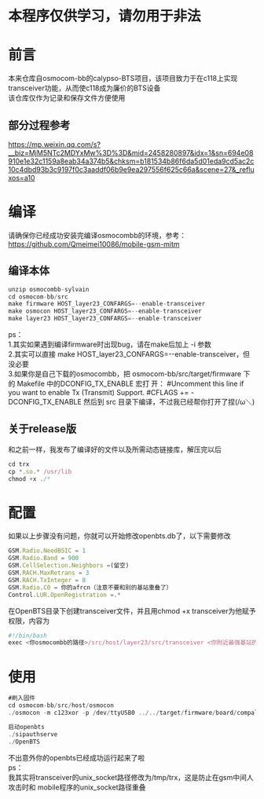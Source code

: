 # 本程序仅供学习，请勿用于非法
# 前言
本来仓库自osmocom-bb的calypso-BTS项目，该项目致力于在c118上实现transceiver功能，从而使c118成为廉价的BTS设备  
该仓库仅作为记录和保存文件方便使用  
## 部分过程参考
https://mp.weixin.qq.com/s?__biz=MjM5NTc2MDYxMw%3D%3D&mid=2458280897&idx=1&sn=694e08910e1e32c1159a8eab34a374b5&chksm=b181534b86f6da5d01eda9cd5ac2c10c4dbd93b3c9197f0c3aaddf06b9e9ea297556f625c66a&scene=27&_refluxos=a10
# 编译
请确保你已经成功安装完编译osmocombb的环境，参考：https://github.com/Qmeimei10086/mobile-gsm-mitm  
## 编译本体
```javascript
unzip osmocombb-sylvain
cd osmocom-bb/src
make firmware HOST_layer23_CONFARGS=--enable-transceiver
make osmocon HOST_layer23_CONFARGS=--enable-transceiver
make layer23 HOST_layer23_CONFARGS=--enable-transceiver
```
ps：  
1.其实如果遇到编译firmware时出现bug，请在make后加上 -i 参数  
2.其实可以直接 make HOST_layer23_CONFARGS=--enable-transceiver，但没必要  
3.如果你是自己下载的osmocombb，把 osmocom-bb/src/target/firmware 下的 Makefile 中的DCONFIG_TX_ENABLE 宏打
开： 
#Uncomment this line if you want to enable Tx (Transmit) Support.
#CFLAGS += -DCONFIG_TX_ENABLE
然后到 src 目录下编译，不过我已经帮你打开了捏(/ω＼)  
## 关于release版
和之前一样，我发布了编译好的文件以及所需动态链接库，解压完以后
```javascript
cd trx
cp *.so.* /usr/lib
chmod +x ./*
```
# 配置
如果以上步骤没有问题，你就可以开始修改openbts.db了，以下需要修改
```javascript
GSM.Radio.NeedBSIC = 1
GSM.Radio.Band = 900
GSM.CellSelection.Neighbors =(留空)
GSM.RACH.MaxRetrans = 3
GSM.RACH.TxInteger = 8
GSM.Radio.C0 = 你的afrcn（注意不要和别的基站重叠了）
Control.LUR.OpenRegistration =.*
```
在OpenBTS目录下创建transceiver文件，并且用chmod +x transceiver为他赋予权限，内容为 
```javascript
#!/bin/bash
exec <你osmocombb的路径>/src/host/layer23/src/transceiver <你附近最强基站的afrcn>
```
# 使用
```javascript
#刷入固件
cd osmocom-bb/src/host/osmocon
./osmocon -m c123xor -p /dev/ttyUSB0 ../../target/firmware/board/compal_e88/trx.comapalram.bin -s /tmp/trx

启动openbts
./sipauthserve
./OpenBTS
```
不出意外你的openbts已经成功运行起来了啦  
ps：  
我其实将transceiver的unix_socket路径修改为/tmp/trx，这是防止在gsm中间人攻击时和
mobile程序的unix_socket路径重叠  



